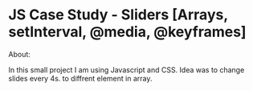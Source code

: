 # JS Case Study - Sliders [Arrays, setInterval, @media, @keyframes]

About:

In this small project I am using Javascript and CSS. Idea was to change slides every 4s. to diffrent element in array.

